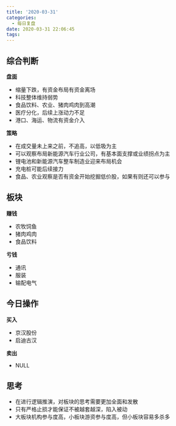 ```yaml
---
title: '2020-03-31'
categories:
  - 每日复盘
date: 2020-03-31 22:06:45
tags:
---
```

## 综合判断
**盘面**

- 缩量下跌，有资金布局有资金离场
- 科技整体维持弱势
- 食品饮料、农业、猪肉鸡肉到高潮
- 医疗分化，后续上涨动力不足
- 港口、海运、物流有资金介入

**策略**

- 在成交量未上来之前，不追高，以低吸为主
- 可以观察布局新能源汽车行业公司，有基本面支撑或业绩拐点为主
- 锂电池和新能源汽车整车制造业迎来布局机会
- 充电桩可能后续接力
- 食品、农业观察是否有资金开始挖掘低价股，如果有则还可以参与

## 板块
**赚钱**

- 农牧饲鱼
- 猪肉鸡肉
- 食品饮料

**亏钱**

- 通讯
- 服装
- 输配电气

## 今日操作
**买入**

- 京汉股份
- 启迪古汉

**卖出**

- NULL

## 思考
- 在进行逻辑推演，对板块的思考需要更加全面和发散
- 只有严格止损才能保证不被越套越深，陷入被动
- 大板块机构参与度高，小板块游资参与度高，但小板块容易多杀多